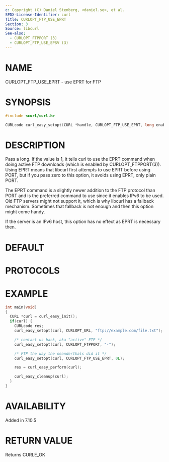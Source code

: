 ```yaml
---
c: Copyright (C) Daniel Stenberg, <daniel.se>, et al.
SPDX-License-Identifier: curl
Title: CURLOPT_FTP_USE_EPRT
Section: 3
Source: libcurl
See-also:
  - CURLOPT_FTPPORT (3)
  - CURLOPT_FTP_USE_EPSV (3)
---
```


# NAME

CURLOPT_FTP_USE_EPRT - use EPRT for FTP

# SYNOPSIS

~~~c
#include <curl/curl.h>

CURLcode curl_easy_setopt(CURL *handle, CURLOPT_FTP_USE_EPRT, long enabled);
~~~

# DESCRIPTION

Pass a long. If the value is 1, it tells curl to use the EPRT command when
doing active FTP downloads (which is enabled by
CURLOPT_FTPPORT(3)). Using EPRT means that libcurl first attempts to use
EPRT before using PORT, but if you pass zero to this option, it avoids using
EPRT, only plain PORT.

The EPRT command is a slightly newer addition to the FTP protocol than PORT
and is the preferred command to use since it enables IPv6 to be used. Old FTP
servers might not support it, which is why libcurl has a fallback mechanism.
Sometimes that fallback is not enough and then this option might come handy.

If the server is an IPv6 host, this option has no effect as EPRT is necessary
then.

# DEFAULT

# PROTOCOLS

# EXAMPLE

~~~c
int main(void)
{
  CURL *curl = curl_easy_init();
  if(curl) {
    CURLcode res;
    curl_easy_setopt(curl, CURLOPT_URL, "ftp://example.com/file.txt");

    /* contact us back, aka "active" FTP */
    curl_easy_setopt(curl, CURLOPT_FTPPORT, "-");

    /* FTP the way the neanderthals did it */
    curl_easy_setopt(curl, CURLOPT_FTP_USE_EPRT, 0L);

    res = curl_easy_perform(curl);

    curl_easy_cleanup(curl);
  }
}
~~~

# AVAILABILITY

Added in 7.10.5

# RETURN VALUE

Returns CURLE_OK
